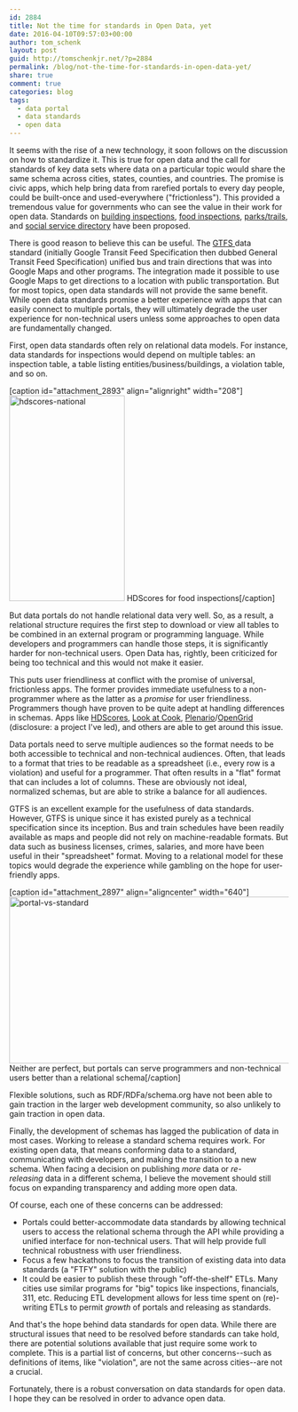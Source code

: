 ```yaml
---
id: 2884
title: Not the time for standards in Open Data, yet
date: 2016-04-10T09:57:03+00:00
author: tom_schenk
layout: post
guid: http://tomschenkjr.net/?p=2884
permalink: /blog/not-the-time-for-standards-in-open-data-yet/
share: true
comment: true
categories: blog 
tags:
  - data portal
  - data standards
  - open data
---
```

It seems with the rise of a new technology, it soon follows on the discussion on how to standardize it. This is true for open data and the call for standards of key data sets where data on a particular topic would share the same schema across cities, states, counties, and countries. The promise is civic apps, which help bring data from rarefied portals to every day people, could be built-once and used-everywhere ("frictionless"). This provided a tremendous value for governments who can see the value in their work for open data. Standards on <a href="https://sites.google.com/site/housefactsdatastandard/home/city-data">building inspections</a>, <a href="http://www.yelp.com/healthscores">food inspections</a>, <a href="https://www.codeforamerica.org/specifications/trails/spec.html">parks/trails</a>, and <a href="https://openreferral.org/">social service directory</a> have been proposed.

There is good reason to believe this can be useful. The <a href="https://developers.google.com/transit/gtfs/">GTFS </a>data standard (initially Google Transit Feed Specification then dubbed General Transit Feed Specification) unified bus and train directions that was into Google Maps and other programs. The integration made it possible to use Google Maps to get directions to a location with public transportation. But for most topics, open data standards will not provide the same benefit. While open data standards promise a better experience with apps that can easily connect to multiple portals, they will ultimately degrade the user experience for non-technical users unless some approaches to open data are fundamentally changed.

First, open data standards often rely on relational data models. For instance, data standards for inspections would depend on multiple tables: an inspection table, a table listing entities/business/buildings, a violation table, and so on.

[caption id="attachment_2893" align="alignright" width="208"]<img class="wp-image-2893" src="http://tomschenkjr.net/wordpress/wp-content/uploads/2016/04/hdscores-national.jpg" alt="hdscores-national" width="208" height="370" /> HDScores for food inspections[/caption]

But data portals do not handle relational data very well. So, as a result, a relational structure requires the first step to download or view all tables to be combined in an external program or programming language. While developers and programmers can handle those steps, it is significantly harder for non-technical users. Open Data has, rightly, been criticized for being too technical and this would not make it easier.

This puts user friendliness at conflict with the promise of universal, frictionless apps. The former provides immediate usefulness to a non-programmer where as the latter as a <em>promise</em> for user friendliness. Programmers though have proven to be quite adept at handling differences in schemas. Apps like <a href="http://hdscores.com/">HDScores</a>, <a href="https://github.com/open-city/look-at-cook">Look at Cook</a>, <a href="http://plenar.io/">Plenario</a>/<a href="http://opengrid.io">OpenGrid</a> (disclosure: a project I've led), and others are able to get around this issue.

Data portals need to serve multiple audiences so the format needs to be both accessible to technical and non-technical audiences. Often, that leads to a format that tries to be readable as a spreadsheet (i.e., every row is a violation) and useful for a programmer. That often results in a "flat" format that can includes a lot of columns. These are obviously not ideal, normalized schemas, but are able to strike a balance for all audiences.

GTFS is an excellent example for the usefulness of data standards. However, GTFS is unique since it has existed purely as a technical specification since its inception. Bus and train schedules have been readily available as maps and people did not rely on machine-readable formats. But data such as business licenses, crimes, salaries, and more have been useful in their "spreadsheet" format. Moving to a relational model for these topics would degrade the experience while gambling on the hope for user-friendly apps.

[caption id="attachment_2897" align="aligncenter" width="640"]<img class="wp-image-2897 size-large" src="http://tomschenkjr.net/wordpress/wp-content/uploads/2016/04/portal-vs-standard-1024x480.png" alt="portal-vs-standard" width="640" height="300" /> Neither are perfect, but portals can serve programmers and non-technical users better than a relational schema[/caption]

Flexible solutions, such as RDF/RDFa/schema.org have not been able to gain traction in the larger web development community, so also unlikely to gain traction in open data.

Finally, the development of schemas has lagged the publication of data in most cases. Working to release a standard schema requires work. For existing open data, that means conforming data to a standard, communicating with developers, and making the transition to a new schema. When facing a decision on publishing <em>more</em> data or <em>re-releasing </em>data in a different schema, I believe the movement should still focus on expanding transparency and adding more open data.

Of course, each one of these concerns can be addressed:
<ul>
	<li>Portals could better-accommodate data standards by allowing technical users to access the relational schema through the API while providing a unified interface for non-technical users. That will help provide full technical robustness with user friendliness.</li>
	<li>Focus a few hackathons to focus the transition of existing data into data standards (a "FTFY" solution with the public)</li>
	<li>It could be easier to publish these through "off-the-shelf" ETLs. Many cities use similar programs for "big" topics like inspections, financials, 311, etc. Reducing ETL development allows for less time spent on (re)-writing ETLs to permit <em>growth</em> of portals and releasing as standards.</li>
</ul>
And that's the hope behind data standards for open data. While there are structural issues that need to be resolved before standards can take hold, there are potential solutions available that just require some work to complete. This is a partial list of concerns, but other concerns--such as definitions of items, like "violation", are not the same across cities--are not a crucial.

Fortunately, there is a robust conversation on data standards for open data. I hope they can be resolved in order to advance open data.

&nbsp;

&nbsp;